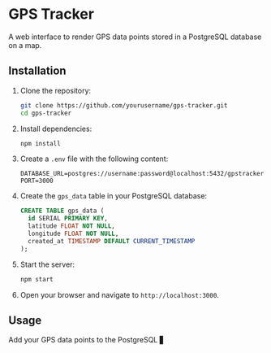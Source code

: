 # GPS Tracker

A web interface to render GPS data points stored in a PostgreSQL database on a map.

## Installation

1. Clone the repository:
   ```bash
   git clone https://github.com/yourusername/gps-tracker.git
   cd gps-tracker
   ```

2. Install dependencies:
   ```bash
   npm install
   ```

3. Create a `.env` file with the following content:
   ```env
   DATABASE_URL=postgres://username:password@localhost:5432/gpstracker
   PORT=3000
   ```

4. Create the `gps_data` table in your PostgreSQL database:
   ```sql
   CREATE TABLE gps_data (
     id SERIAL PRIMARY KEY,
     latitude FLOAT NOT NULL,
     longitude FLOAT NOT NULL,
     created_at TIMESTAMP DEFAULT CURRENT_TIMESTAMP
   );
   ```

5. Start the server:
   ```bash
   npm start
   ```

6. Open your browser and navigate to `http://localhost:3000`.

## Usage

Add your GPS data points to the PostgreSQL ▋

